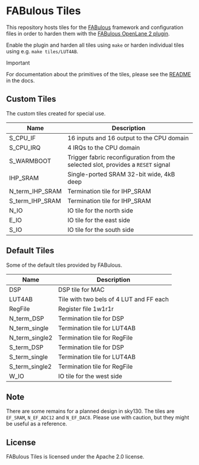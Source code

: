 # FABulous Tiles

This repository hosts tiles for the [FABulous](https://github.com/FPGA-Research/FABulous) framework and configuration files in order to harden them with the [FABulous OpenLane 2 plugin](https://github.com/mole99/openlane_plugin_fabulous).

Enable the plugin and harden all tiles using `make` or harden individual tiles using e.g. `make tiles/LUT4AB`.

> [!IMPORTANT]
> For documentation about the primitives of the tiles, please see the [README](docs/README.md) in the docs.

## Custom Tiles

The custom tiles created for special use.

| Name           | Description |
|----------------|-------------|
| S_CPU_IF       | 16 inputs and 16 output to the CPU domain |
| S_CPU_IRQ      | 4 IRQs to the CPU domain |
| S_WARMBOOT     | Trigger fabric reconfiguration from the selected slot, provides a `RESET` signal |
| IHP_SRAM        | Single-ported SRAM 32-bit wide, 4kB deep |
| N_term_IHP_SRAM | Termination tile for IHP_SRAM |
| S_term_IHP_SRAM | Termination tile for IHP_SRAM |
| N_IO           | IO tile for the north side |
| E_IO           | IO tile for the east side |
| S_IO           | IO tile for the south side |

## Default Tiles

Some of the default tiles provided by FABulous.

| Name           | Description |
|----------------|-------------|
| DSP            | DSP tile for MAC |
| LUT4AB         | Tile with two bels of 4 LUT and FF each |
| RegFile        | Register file 1w1r1r  |
| N_term_DSP     | Termination tile for DSP     |
| N_term_single  | Termination tile for LUT4AB  |
| N_term_single2 | Termination tile for RegFile |
| S_term_DSP     | Termination tile for DSP     |
| S_term_single  | Termination tile for LUT4AB  |
| S_term_single2 | Termination tile for RegFile |
| W_IO           | IO tile for the west side |

## Note

There are some remains for a planned design in sky130. The tiles are `EF_SRAM`, `N_EF_ADC12` and `N_EF_DAC8`. Please use with caution, but they might be useful as a reference.

## License

FABulous Tiles is licensed under the Apache 2.0 license.
